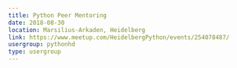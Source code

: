 ```yaml
---
title: Python Peer Mentoring
date: 2018-08-30
location: Marsilius-Arkaden, Heidelberg
link: https://www.meetup.com/HeidelbergPython/events/254078487/
usergroup: pythonhd
type: usergroup
---
```

